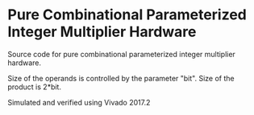# Pure Combinational Parameterized Integer Multiplier Hardware 
Source code for pure combinational parameterized integer multiplier hardware.

Size of the operands is controlled by the parameter "bit". Size of the product is 2\*bit.

Simulated and verified using Vivado 2017.2
